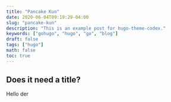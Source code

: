 ```yaml
---
title: "Pancake Kun"
date: 2020-06-04T09:19:29-04:00
slug: "pancake-kun"
description: "This is an example post for hugo-theme-codex."
keywords: ["gohugo", "hugo", "go", "blog"]
draft: false
tags: ["hugo"]
math: false
toc: true
---
```


## Does it need a title?

Hello der